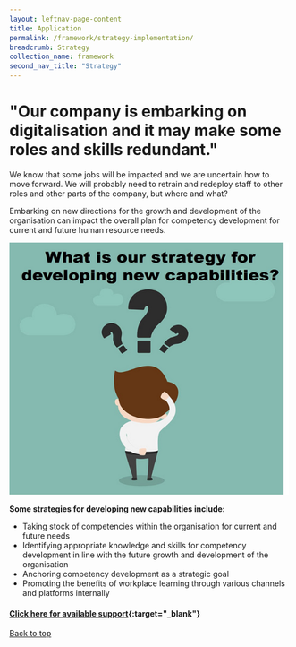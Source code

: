 ```yaml
---
layout: leftnav-page-content
title: Application
permalink: /framework/strategy-implementation/
breadcrumb: Strategy
collection_name: framework
second_nav_title: "Strategy"
---
```




# **"Our company is embarking on digitalisation and it may make some roles and skills redundant."**
	
	
We know that some jobs will be impacted and we are uncertain how to move forward. We will probably need to retrain and redeploy staff to other roles and other parts of the company, but where and what?

Embarking on new directions for the growth and development of the organisation can impact the overall plan for competency development for current and future human resource needs.

<img src="/images/test/strategyquestion2.png" alt="strategy" style="width:500px;height:450px;">

**Some strategies for developing new capabilities include:**

- Taking stock of competencies within the organisation for current and future needs
- Identifying appropriate knowledge and skills for competency development in line with the future growth and development of the organisation
- Anchoring competency development as a strategic goal
- Promoting the benefits of workplace learning through various channels and platforms internally



#### [Click here for available support](https://nyp-wpl-staging.netlify.com/framework/strategy-support/){:target="_blank"}

[Back to top](#top)
